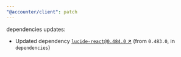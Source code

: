 ```yaml
---
"@accounter/client": patch
---
```

dependencies updates:
  - Updated dependency [`lucide-react@0.484.0` ↗︎](https://www.npmjs.com/package/lucide-react/v/0.484.0) (from `0.483.0`, in `dependencies`)
